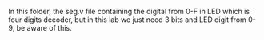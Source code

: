 In this folder, the seg.v file containing the digital from 0-F in LED which is four digits decoder, but in this lab we just need 3 bits and LED digit from 0-9, be aware of this.
